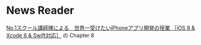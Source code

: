 # News Reader

[No.1スクール講師陣による　世界一受けたいiPhoneアプリ開発の授業 ［iOS 8 & Xcode 6 & Swift対応］](http://gihyo.jp/book/2015/978-4-7741-7295-8) の Chapter 8
